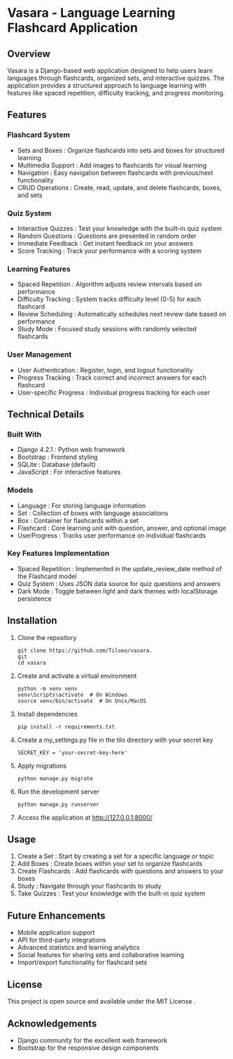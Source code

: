 # Vasara - Language Learning Flashcard Application
## Overview
Vasara is a Django-based web application designed to help users learn languages through flashcards, organized sets, and interactive quizzes. The application provides a structured approach to language learning with features like spaced repetition, difficulty tracking, and progress monitoring.

## Features
### Flashcard System
- Sets and Boxes : Organize flashcards into sets and boxes for structured learning
- Multimedia Support : Add images to flashcards for visual learning
- Navigation : Easy navigation between flashcards with previous/next functionality
- CRUD Operations : Create, read, update, and delete flashcards, boxes, and sets
### Quiz System
- Interactive Quizzes : Test your knowledge with the built-in quiz system
- Random Questions : Questions are presented in random order
- Immediate Feedback : Get instant feedback on your answers
- Score Tracking : Track your performance with a scoring system
### Learning Features
- Spaced Repetition : Algorithm adjusts review intervals based on performance
- Difficulty Tracking : System tracks difficulty level (0-5) for each flashcard
- Review Scheduling : Automatically schedules next review date based on performance
- Study Mode : Focused study sessions with randomly selected flashcards
### User Management
- User Authentication : Register, login, and logout functionality
- Progress Tracking : Track correct and incorrect answers for each flashcard
- User-specific Progress : Individual progress tracking for each user
## Technical Details
### Built With
- Django 4.2.1 : Python web framework
- Bootstrap : Frontend styling
- SQLite : Database (default)
- JavaScript : For interactive features
### Models
- Language : For storing language information
- Set : Collection of boxes with language associations
- Box : Container for flashcards within a set
- Flashcard : Core learning unit with question, answer, and optional image
- UserProgress : Tracks user performance on individual flashcards
### Key Features Implementation
- Spaced Repetition : Implemented in the update_review_date method of the Flashcard model
- Quiz System : Uses JSON data source for quiz questions and answers
- Dark Mode : Toggle between light and dark themes with localStorage persistence
## Installation
1. Clone the repository
   
   ```
   git clone https://github.com/Tilooo/vasara.
   git
   cd vasara
   ```
2. Create and activate a virtual environment
   
   ```
   python -m venv venv
   venv\Scripts\activate  # On Windows
   source venv/bin/activate  # On Unix/MacOS
   ```
3. Install dependencies
   
   ```
   pip install -r requirements.txt
   ```
4. Create a my_settings.py file in the tilo directory with your secret key
   
   ```
   SECRET_KEY = 'your-secret-key-here'
   ```
5. Apply migrations
   
   ```
   python manage.py migrate
   ```
6. Run the development server
   
   ```
   python manage.py runserver
   ```
7. Access the application at http://127.0.0.1:8000/
## Usage
1. Create a Set : Start by creating a set for a specific language or topic
2. Add Boxes : Create boxes within your set to organize flashcards
3. Create Flashcards : Add flashcards with questions and answers to your boxes
4. Study : Navigate through your flashcards to study
5. Take Quizzes : Test your knowledge with the built-in quiz system
## Future Enhancements
- Mobile application support
- API for third-party integrations
- Advanced statistics and learning analytics
- Social features for sharing sets and collaborative learning
- Import/export functionality for flashcard sets
## License
This project is open source and available under the MIT License .

## Acknowledgements
- Django community for the excellent web framework
- Bootstrap for the responsive design components
